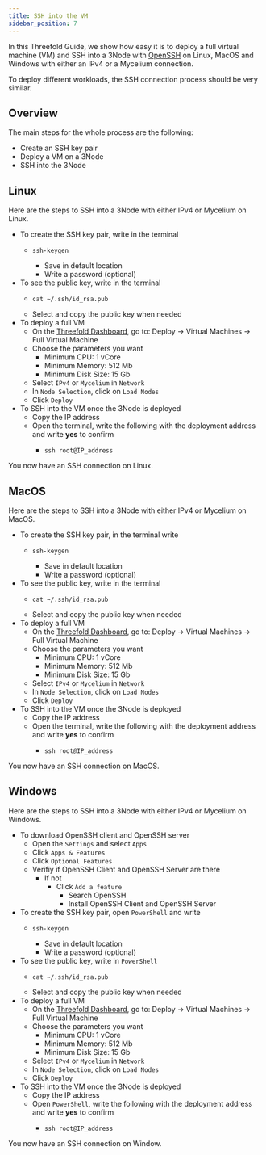 ```yaml
---
title: SSH into the VM
sidebar_position: 7
---
```


In this Threefold Guide, we show how easy it is to deploy a full virtual machine (VM) and SSH into a 3Node with [OpenSSH](https://www.openssh.com/) on Linux, MacOS and Windows with either an IPv4 or a Mycelium connection. 

To deploy different workloads, the SSH connection process should be very similar.

## Overview

The main steps for the whole process are the following:

* Create an SSH key pair
* Deploy a VM on a 3Node
* SSH into the 3Node

## Linux

Here are the steps to SSH into a 3Node with either IPv4 or Mycelium on Linux.

* To create the SSH key pair, write in the terminal 
  * ```
    ssh-keygen
    ```
    * Save in default location
    * Write a password (optional)
* To see the public key, write in the terminal
  * ```
    cat ~/.ssh/id_rsa.pub
    ```
  * Select and copy the public key when needed
* To deploy a full VM
  * On the [Threefold Dashboard](https://dashboard.grid.tf/), go to: Deploy -> Virtual Machines -> Full Virtual Machine
  * Choose the parameters you want
    * Minimum CPU: 1 vCore
    * Minimum Memory: 512 Mb
    * Minimum Disk Size: 15 Gb
  * Select `IPv4` or `Mycelium` in `Network`
  * In `Node Selection`, click on `Load Nodes`
  * Click `Deploy`
* To SSH into the VM once the 3Node is deployed
  * Copy the IP address
  * Open the terminal, write the following with the deployment address and write **yes** to confirm
    * ```
      ssh root@IP_address
      ```

You now have an SSH connection on Linux.

## MacOS

Here are the steps to SSH into a 3Node with either IPv4 or Mycelium on MacOS.

* To create the SSH key pair, in the terminal write
    * ```
      ssh-keygen
      ```
      * Save in default location
      * Write a password (optional)
* To see the public key, write in the terminal
    * ```
      cat ~/.ssh/id_rsa.pub
      ```
    * Select and copy the public key when needed
* To deploy a full VM
  * On the [Threefold Dashboard](https://dashboard.grid.tf/), go to: Deploy -> Virtual Machines -> Full Virtual Machine
  * Choose the parameters you want
    * Minimum CPU: 1 vCore
    * Minimum Memory: 512 Mb
    * Minimum Disk Size: 15 Gb
  * Select `IPv4` or `Mycelium` in `Network`
  * In `Node Selection`, click on `Load Nodes`
  * Click `Deploy`
* To SSH into the VM once the 3Node is deployed
  * Copy the IP address
  * Open the terminal, write the following with the deployment address and write **yes** to confirm
    * ```
      ssh root@IP_address
      ```

You now have an SSH connection on MacOS.

## Windows

Here are the steps to SSH into a 3Node with either IPv4 or Mycelium on Windows.

* To download OpenSSH client and OpenSSH server
  * Open the `Settings` and select `Apps`
  * Click `Apps & Features`
  * Click `Optional Features`
  * Verifiy if OpenSSH Client and OpenSSH Server are there
    * If not
      * Click `Add a feature`
        * Search OpenSSH
        * Install OpenSSH Client and OpenSSH Server
* To create the SSH key pair, open `PowerShell` and write
  * ```
    ssh-keygen
    ```
    * Save in default location
    * Write a password (optional)
* To see the public key, write in `PowerShell`
  * ```
    cat ~/.ssh/id_rsa.pub
    ```
  * Select and copy the public key when needed
* To deploy a full VM
  * On the [Threefold Dashboard](https://dashboard.grid.tf/), go to: Deploy -> Virtual Machines -> Full Virtual Machine
  * Choose the parameters you want
    * Minimum CPU: 1 vCore
    * Minimum Memory: 512 Mb
    * Minimum Disk Size: 15 Gb
  * Select `IPv4` or `Mycelium` in `Network`
  * In `Node Selection`, click on `Load Nodes`
  * Click `Deploy`
* To SSH into the VM once the 3Node is deployed
  * Copy the IP address
  * Open `PowerShell`, write the following with the deployment address and write **yes** to confirm
    * ```
      ssh root@IP_address
      ```

You now have an SSH connection on Window.
